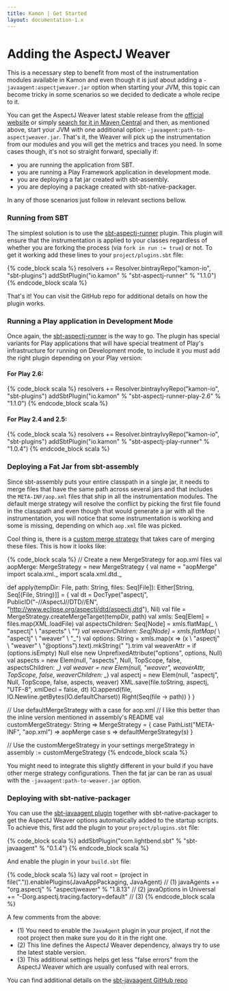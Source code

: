 ```yaml
---
title: Kamon | Get Started
layout: documentation-1.x
---
```


Adding the AspectJ Weaver
=========================

This is a necessary step to benefit from most of the instrumentation modules available in Kamon and even though it is
just about adding a `-javaagent:aspectjweaver.jar` option when starting your JVM, this topic can become tricky in some
scenarios so we decided to dedicate a whole recipe to it.

You can get the AspectJ Weaver latest stable release from the [official website][2] or simply [search for it in Maven Central][1]
and then, as mentioned above, start your JVM with one additional option: `-javaagent:path-to-aspectjweaver.jar`.
That's it, the Weaver will pick up the instrumentation from our modules and you will get the metrics and traces you need.
In some cases though, it's not so straight forward, specially if:

  - you are running the application from SBT.
  - you are running a Play Framework application in development mode.
  - you are deploying a fat jar created with sbt-assembly.
  - you are deploying a package created with sbt-native-packager.

In any of those scenarios just follow in relevant sections bellow.



### Running from SBT

The simplest solution is to use the [sbt-aspectj-runner][3] plugin. This plugin will ensure that the instrumentation is
applied to your classes regardless of whether you are forking the process (via `fork in run := true`) or not. To get it
working add these lines to your `project/plugins.sbt` file:

{% code_block scala %}
resolvers += Resolver.bintrayRepo("kamon-io", "sbt-plugins")
addSbtPlugin("io.kamon" % "sbt-aspectj-runner" % "1.1.0")
{% endcode_block scala %}

That's it! You can visit the GitHub repo for additional details on how the plugin works.



### Running a Play application in Development Mode

Once again, the [sbt-aspectj-runner][3] is the way to go. The plugin has special variants for Play applications that
will have special treatment of Play's infrastructure for running on Development mode, to include it you must add the
right plugin depending on your Play version:

#### For Play 2.6:

{% code_block scala %}
resolvers += Resolver.bintrayIvyRepo("kamon-io", "sbt-plugins")
addSbtPlugin("io.kamon" % "sbt-aspectj-runner-play-2.6" % "1.1.0")
{% endcode_block scala %}


#### For Play 2.4 and 2.5:

{% code_block scala %}
resolvers += Resolver.bintrayIvyRepo("kamon-io", "sbt-plugins")
addSbtPlugin("io.kamon" % "sbt-aspectj-play-runner" % "1.0.4")
{% endcode_block scala %}



### Deploying a Fat Jar from sbt-assembly

Since sbt-assembly puts your entire classpath in a single jar, it needs to merge files that have the same path across
several jars and that includes the `META-INF/aop.xml` files that ship in all the instrumentation modules. The default
merge strategy will resolve the conflict by picking the first file found in the classpath and even though that would
generate a jar with all the instrumentation, you will notice that some instrumentation is working and some is missing,
depending on which `aop.xml` file was picked.

Cool thing is, there is a [custom merge strategy][4] that takes care of merging these files. This is how it looks like:

{% code_block scala %}
// Create a new MergeStrategy for aop.xml files
val aopMerge: MergeStrategy = new MergeStrategy {
  val name = "aopMerge"
  import scala.xml._
  import scala.xml.dtd._

  def apply(tempDir: File, path: String, files: Seq[File]): Either[String, Seq[(File, String)]] = {
    val dt = DocType("aspectj", PublicID("-//AspectJ//DTD//EN", "http://www.eclipse.org/aspectj/dtd/aspectj.dtd"), Nil)
    val file = MergeStrategy.createMergeTarget(tempDir, path)
    val xmls: Seq[Elem] = files.map(XML.loadFile)
    val aspectsChildren: Seq[Node] = xmls.flatMap(_ \\ "aspectj" \ "aspects" \ "_")
    val weaverChildren: Seq[Node] = xmls.flatMap(_ \\ "aspectj" \ "weaver" \ "_")
    val options: String = xmls.map(x => (x \\ "aspectj" \ "weaver" \ "@options").text).mkString(" ").trim
    val weaverAttr = if (options.isEmpty) Null else new UnprefixedAttribute("options", options, Null)
    val aspects = new Elem(null, "aspects", Null, TopScope, false, aspectsChildren: _*)
    val weaver = new Elem(null, "weaver", weaverAttr, TopScope, false, weaverChildren: _*)
    val aspectj = new Elem(null, "aspectj", Null, TopScope, false, aspects, weaver)
    XML.save(file.toString, aspectj, "UTF-8", xmlDecl = false, dt)
    IO.append(file, IO.Newline.getBytes(IO.defaultCharset))
    Right(Seq(file -> path))
  }
}

// Use defaultMergeStrategy with a case for aop.xml
// I like this better than the inline version mentioned in assembly's README
val customMergeStrategy: String => MergeStrategy = {
  case PathList("META-INF", "aop.xml") =>
    aopMerge
  case s =>
    defaultMergeStrategy(s)
}

// Use the customMergeStrategy in your settings
mergeStrategy in assembly := customMergeStrategy
{% endcode_block scala %}

You might need to integrate this slightly different in your build if you have other merge strategy configurations. Then
the fat jar can be ran as usual with the `-javaagent:path-to-weaver.jar` option.


### Deploying with sbt-native-packager

You can use the [sbt-javaagent plugin][5] together with sbt-native-packager to get the AspectJ Weaver options automatically
added to the startup scripts. To achieve this, first add the plugin to your `project/plugins.sbt` file:

{% code_block scala %}
addSbtPlugin("com.lightbend.sbt" % "sbt-javaagent" % "0.1.4")
{% endcode_block scala %}

And enable the plugin in your `build.sbt` file:

{% code_block scala %}
lazy val root = (project in file(".")).enablePlugins(JavaAppPackaging, JavaAgent) // (1)
javaAgents += "org.aspectj" % "aspectjweaver" % "1.8.13" // (2)
javaOptions in Universal += "-Dorg.aspectj.tracing.factory=default" // (3)
{% endcode_block scala %}

A few comments from the above:
  - (1) You need to enable the `JavaAgent` plugin in your project, if not the root project then make sure you do it in
    the right one.
  - (2) This line defines the AspectJ Weaver dependency, always try to use the latest stable version.
  - (3) This additional settings helps get less "false errors" from the AspectJ Weaver which are usually confused with
    real errors.

You can find additional details on the [sbt-javaagent GitHub repo][5]

[1]: http://search.maven.org/#search%7Cga%7C1%7Caspectjweaver
[2]: https://www.eclipse.org/aspectj/downloads.php
[3]: https://github.com/kamon-io/sbt-aspectj-runner
[4]: https://gist.github.com/colestanfield/fac042d3108b0c06e952
[5]: https://github.com/sbt/sbt-javaagent
